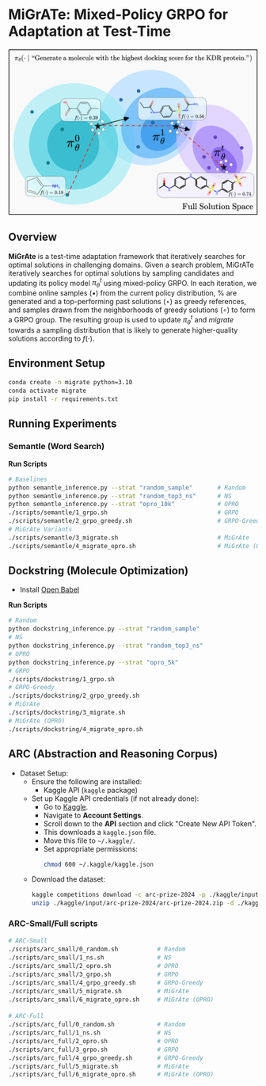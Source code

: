 # MiGrATe: Mixed-Policy GRPO for Adaptation at Test-Time
![banner](figs/banner.png)

## Overview
**MiGrAte** is a test-time adaptation framework that iteratively searches for optimal solutions in challenging domains. Given a search problem, MiGrATe iteratively searches for optimal solutions by sampling candidates and updating its policy model $\pi_\theta^t$ using mixed-policy GRPO.
    In each iteration, we combine online samples ($\bullet$) from the current policy distribution,
    % are generated and a 
    top-performing past solutions ($\star$) as greedy references,
    and samples drawn from the neighborhoods of greedy solutions ($\circ$) to form a GRPO group. 
    The resulting group is used to update $\pi_\theta^t$ and *migrate* towards a sampling distribution that is likely to generate higher-quality solutions according to $f(\cdot)$.

## Environment Setup
```bash
conda create -n migrate python=3.10
conda activate migrate  
pip install -r requirements.txt
```

## Running Experiments

### Semantle (Word Search)
**Run Scripts**
```bash
# Baselines
python semantle_inference.py --strat "random_sample"       # Random
python semantle_inference.py --strat "random_top3_ns"      # NS
python semantle_inference.py --strat "opro_10k"            # OPRO
./scripts/semantle/1_grpo.sh                               # GRPO
./scripts/semantle/2_grpo_greedy.sh                        # GRPO-Greedy
# MiGrAte Variants
./scripts/semantle/3_migrate.sh                            # MiGrAte
./scripts/semantle/4_migrate_opro.sh                       # MiGrAte (OPRO)
```


## Dockstring (Molecule Optimization)
- Install [Open Babel](https://openbabel.org/docs/Installation/install.html)

**Run Scripts**
```bash
# Random
python dockstring_inference.py --strat "random_sample"
# NS
python dockstring_inference.py --strat "random_top3_ns"
# OPRO
python dockstring_inference.py --strat "opro_5k"
# GRPO
./scripts/dockstring/1_grpo.sh
# GRPO-Greedy
./scripts/dockstring/2_grpo_greedy.sh
# MiGrAte
./scripts/dockstring/3_migrate.sh
# MiGrAte (OPRO)
./scripts/dockstring/4_migrate_opro.sh
```

## ARC (Abstraction and Reasoning Corpus)
- Dataset Setup:  
    - Ensure the following are installed:
      - Kaggle API (`kaggle` package)
    - Set up Kaggle API credentials (if not already done):
      - Go to [Kaggle](https://www.kaggle.com/).
      - Navigate to **Account Settings**.
      - Scroll down to the **API** section and click "Create New API Token".
      - This downloads a `kaggle.json` file.
      - Move this file to `~/.kaggle/`.
      - Set appropriate permissions:
        ```bash
        chmod 600 ~/.kaggle/kaggle.json
        ```
    - Download the dataset:
       ```bash
       kaggle competitions download -c arc-prize-2024 -p ./kaggle/input/arc-prize-2024
       unzip ./kaggle/input/arc-prize-2024/arc-prize-2024.zip -d ./kaggle/input/arc-prize-2024/
       ```
       
### ARC-Small/Full scripts
```bash
# ARC-Small
./scripts/arc_small/0_random.sh           # Random
./scripts/arc_small/1_ns.sh               # NS
./scripts/arc_small/2_opro.sh             # OPRO
./scripts/arc_small/3_grpo.sh             # GRPO
./scripts/arc_small/4_grpo_greedy.sh      # GRPO-Greedy
./scripts/arc_small/5_migrate.sh          # MiGrAte
./scripts/arc_small/6_migrate_opro.sh     # MiGrAte (OPRO)

# ARC-Full
./scripts/arc_full/0_random.sh            # Random
./scripts/arc_full/1_ns.sh                # NS
./scripts/arc_full/2_opro.sh              # OPRO
./scripts/arc_full/3_grpo.sh              # GRPO
./scripts/arc_full/4_grpo_greedy.sh       # GRPO-Greedy
./scripts/arc_full/5_migrate.sh           # MiGrAte
./scripts/arc_full/6_migrate_opro.sh      # MiGrAte (OPRO)
```
